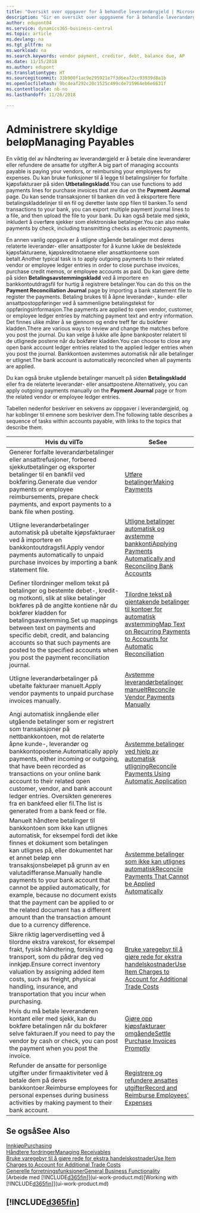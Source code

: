```yaml
---
title: "Oversikt over oppgaver for å behandle leverandørgjeld | Microsoft-dokumentasjon"
description: "Gir en oversikt over oppgavene for å behandle leverandørgjeld, for eksempel betale kreditorer eller utligne utgående betalinger mot poster for å lukke fakturaer eller kreditnotaer."
author: edupont04
ms.service: dynamics365-business-central
ms.topic: article
ms.devlang: na
ms.tgt_pltfrm: na
ms.workload: na
ms.search.keywords: vendor payment, creditor, debt, balance due, AP
ms.date: 11/15/2018
ms.author: edupont
ms.translationtype: HT
ms.sourcegitcommit: 33b900f1ac9e295921e7f3d6ea72cc93939d8a1b
ms.openlocfilehash: 9bc4eaf292c20c1525c499cde715964eb6e6631f
ms.contentlocale: nb-no
ms.lasthandoff: 11/26/2018

---
```

# <a name="managing-payables"></a><span data-ttu-id="b1e3f-103">Administrere skyldige beløp</span><span class="sxs-lookup"><span data-stu-id="b1e3f-103">Managing Payables</span></span>

<span data-ttu-id="b1e3f-104">En viktig del av håndtering av leverandørgjeld er å betale dine leverandører eller refundere de ansatte for utgifter.</span><span class="sxs-lookup"><span data-stu-id="b1e3f-104">A big part of managing accounts payable is paying your vendors, or reimbursing your employees for expenses.</span></span> <span data-ttu-id="b1e3f-105">Du kan bruke funksjoner til å legge til betalingslinjer for forfalte kjøpsfakturaer på siden **Utbetalingskladd**.</span><span class="sxs-lookup"><span data-stu-id="b1e3f-105">You can use functions to add payments lines for purchase invoices that are due on the **Payment Journal** page.</span></span> <span data-ttu-id="b1e3f-106">Du kan sende transaksjoner til banken din ved å eksportere flere betalingskladdelinjer til en fil og deretter laste opp filen til banken.</span><span class="sxs-lookup"><span data-stu-id="b1e3f-106">To send transactions to your bank, you can export multiple payment journal lines to a file, and then upload the file to your bank.</span></span> <span data-ttu-id="b1e3f-107">Du kan også betale med sjekk, inkludert å overføre sjekker som elektroniske betalinger.</span><span class="sxs-lookup"><span data-stu-id="b1e3f-107">You can also make payments by check, including transmitting checks as electronic payments.</span></span>

<span data-ttu-id="b1e3f-108">En annen vanlig oppgave er å utligne utgående betalinger mot deres relaterte leverandør- eller ansattposter for å kunne lukke de beslektede kjøpsfakturaene, kjøpskreditnotaene eller ansattkontoene som betalt.</span><span class="sxs-lookup"><span data-stu-id="b1e3f-108">Another typical task is to apply outgoing payments to their related vendor or employee ledger entries in order to close purchase invoices, purchase credit memos, or employee accounts as paid.</span></span> <span data-ttu-id="b1e3f-109">Du kan gjøre dette på siden **Betalingsavstemmingskladd** ved å importere en bankkontoutdragsfil for hurtig å registrere betalinger.</span><span class="sxs-lookup"><span data-stu-id="b1e3f-109">You can do this on the **Payment Reconciliation Journal** page by importing a bank statement file to register the payments.</span></span> <span data-ttu-id="b1e3f-110">Betaling brukes til å åpne leverandør-, kunde- eller ansattpostoppføringer ved å sammenligne betalingstekst for oppføringsinformasjon.</span><span class="sxs-lookup"><span data-stu-id="b1e3f-110">The payments are applied to open vendor, customer, or employee ledger entries by matching payment text and entry information.</span></span> <span data-ttu-id="b1e3f-111">Det finnes ulike måter å se gjennom og endre treff før du bokfører kladden.</span><span class="sxs-lookup"><span data-stu-id="b1e3f-111">There are various ways to review and change the matches before you post the journal.</span></span> <span data-ttu-id="b1e3f-112">Du kan velge å lukke alle åpne bankposter relatert til de utlignede postene når du bokfører kladden.</span><span class="sxs-lookup"><span data-stu-id="b1e3f-112">You can choose to close any open bank account ledger entries related to the applied ledger entries when you post the journal.</span></span> <span data-ttu-id="b1e3f-113">Bankkontoen avstemmes automatisk når alle betalinger er utlignet.</span><span class="sxs-lookup"><span data-stu-id="b1e3f-113">The bank account is automatically reconciled when all payments are applied.</span></span>

<span data-ttu-id="b1e3f-114">Du kan også bruke utgående betalinger manuelt på siden **Betalingskladd** eller fra de relaterte leverandør- eller ansattpostene.</span><span class="sxs-lookup"><span data-stu-id="b1e3f-114">Alternatively, you can apply outgoing payments manually on the **Payment Journal** page or from the related vendor or employee ledger entries.</span></span>

<span data-ttu-id="b1e3f-115">Tabellen nedenfor beskriver en sekvens av oppgaver i leverandørgjeld, og har koblinger til emnene som beskriver dem.</span><span class="sxs-lookup"><span data-stu-id="b1e3f-115">The following table describes a sequence of tasks within accounts payable, with links to the topics that describe them.</span></span>

| <span data-ttu-id="b1e3f-116">Hvis du vil</span><span class="sxs-lookup"><span data-stu-id="b1e3f-116">To</span></span> | <span data-ttu-id="b1e3f-117">Se</span><span class="sxs-lookup"><span data-stu-id="b1e3f-117">See</span></span> |
| --- | --- |
| <span data-ttu-id="b1e3f-118">Generer forfalte leverandørbetalinger eller ansattrefusjoner, forbered sjekkutbetalinger og eksporter betalinger til en bankfil ved bokføring.</span><span class="sxs-lookup"><span data-stu-id="b1e3f-118">Generate due vendor payments or employee reimbursements, prepare check payments, and export payments to a bank file when posting.</span></span> |[<span data-ttu-id="b1e3f-119">Utføre betalinger</span><span class="sxs-lookup"><span data-stu-id="b1e3f-119">Making Payments</span></span>](payables-make-payments.md) |
| <span data-ttu-id="b1e3f-120">Utligne leverandørbetalinger automatisk på ubetalte kjøpsfakturaer ved å importere en bankkontoutdragsfil.</span><span class="sxs-lookup"><span data-stu-id="b1e3f-120">Apply vendor payments automatically to unpaid purchase invoices by importing a bank statement file.</span></span> |[<span data-ttu-id="b1e3f-121">Utligne betalinger automatisk og avstemme bankkonti</span><span class="sxs-lookup"><span data-stu-id="b1e3f-121">Applying Payments Automatically and Reconciling Bank Accounts</span></span>](receivables-apply-payments-auto-reconcile-bank-accounts.md) |
|<span data-ttu-id="b1e3f-122">Definer tilordninger mellom tekst på betalinger og bestemte debet-, kredit- og motkonti, slik at slike betalinger bokføres på de angitte kontiene når du bokfører kladden for betalingsavstemming.</span><span class="sxs-lookup"><span data-stu-id="b1e3f-122">Set up mappings between text on payments and specific debit, credit, and balancing accounts so that such payments are posted to the specified accounts when you post the payment reconciliation journal.</span></span>|[<span data-ttu-id="b1e3f-123">Tilordne tekst på gjentakende betalinger til kontoer for automatisk avstemming</span><span class="sxs-lookup"><span data-stu-id="b1e3f-123">Map Text on Recurring Payments to Accounts for Automatic Reconciliation</span></span>](receivables-how-map-text-recurring-payments-accounts-auto-reconcilliation.md)|
| <span data-ttu-id="b1e3f-124">Utligne leverandørbetalinger på ubetalte fakturaer manuelt.</span><span class="sxs-lookup"><span data-stu-id="b1e3f-124">Apply vendor payments to unpaid purchase invoices manually.</span></span> |[<span data-ttu-id="b1e3f-125">Avstemme leverandørbetalinger manuelt</span><span class="sxs-lookup"><span data-stu-id="b1e3f-125">Reconcile Vendor Payments Manually</span></span>](payables-how-apply-purchase-transactions-manually.md) |
|<span data-ttu-id="b1e3f-126">Angi automatisk inngående eller utgående betalinger som er registrert som transaksjoner på nettbankkontoen, mot de relaterte åpne kunde-, leverandør og bankkontopostene.</span><span class="sxs-lookup"><span data-stu-id="b1e3f-126">Automatically apply payments, either incoming or outgoing, that have been recorded as transactions on your online bank account to their related open customer, vendor, and bank account ledger entries.</span></span> <span data-ttu-id="b1e3f-127">Oversikten genereres fra en bankfeed eller fil.</span><span class="sxs-lookup"><span data-stu-id="b1e3f-127">The list is generated from a bank feed or file.</span></span>|[<span data-ttu-id="b1e3f-128">Avstemme betalinger ved hjelp av automatisk utligning</span><span class="sxs-lookup"><span data-stu-id="b1e3f-128">Reconcile Payments Using Automatic Application</span></span>](receivables-how-reconcile-payments-auto-application.md)|
|<span data-ttu-id="b1e3f-129">Manuelt håndtere betalinger til bankkontoen som ikke kan utlignes automatisk, for eksempel fordi det ikke finnes et dokument som betalingen kan utlignes på, eller dokumentet har et annet beløp enn transaksjonsbeløpet på grunn av en valutadifferanse.</span><span class="sxs-lookup"><span data-stu-id="b1e3f-129">Manually handle payments to your bank account that cannot be applied automatically, for example, because no document exists that the payment can be applied to or the related document has a different amount than the transaction amount due to a currency difference.</span></span>|[<span data-ttu-id="b1e3f-130">Avstemme betalinger som ikke kan utlignes automatisk</span><span class="sxs-lookup"><span data-stu-id="b1e3f-130">Reconcile Payments That Cannot be Applied Automatically</span></span>](receivables-how-reconcile-payments-cannot-apply-auto.md)|
|<span data-ttu-id="b1e3f-131">Sikre riktig lagerverdisetting ved å tilordne ekstra varekost, for eksempel frakt, fysisk håndtering, forsikring og transport, som du pådrar deg ved innkjøp.</span><span class="sxs-lookup"><span data-stu-id="b1e3f-131">Ensure correct inventory valuation by assigning added item costs, such as freight, physical handling, insurance, and transportation that you incur when purchasing.</span></span>|[<span data-ttu-id="b1e3f-132">Bruke varegebyr til å gjøre rede for ekstra handelskostnader</span><span class="sxs-lookup"><span data-stu-id="b1e3f-132">Use Item Charges to Account for Additional Trade Costs</span></span>](payables-how-assign-item-charges.md)|
|<span data-ttu-id="b1e3f-133">Hvis du må betale leverandøren kontant eller med sjekk, kan du bokføre betalingen når du bokfører selve fakturaen.</span><span class="sxs-lookup"><span data-stu-id="b1e3f-133">If you need to pay the vendor by cash or check, you can post the payment when you post the invoice.</span></span>|[<span data-ttu-id="b1e3f-134">Gjøre opp kjøpsfakturaer omgående</span><span class="sxs-lookup"><span data-stu-id="b1e3f-134">Settle Purchase Invoices Promptly</span></span>](finance-how-to-settle-purchase-invoices-promptly.md)|
|<span data-ttu-id="b1e3f-135">Refunder de ansatte for personlige utgifter under firmaaktiviteter ved å betale dem på deres bankkontoer.</span><span class="sxs-lookup"><span data-stu-id="b1e3f-135">Reimburse employees for personal expenses during business activities by making payment to their bank account.</span></span>|[<span data-ttu-id="b1e3f-136">Registrere og refundere ansattes utgifter</span><span class="sxs-lookup"><span data-stu-id="b1e3f-136">Record and Reimburse Employees' Expenses</span></span>](finance-how-record-reimburse-employee-expenses.md)|

## <a name="see-also"></a><span data-ttu-id="b1e3f-137">Se også</span><span class="sxs-lookup"><span data-stu-id="b1e3f-137">See Also</span></span>
[<span data-ttu-id="b1e3f-138">Innkjøp</span><span class="sxs-lookup"><span data-stu-id="b1e3f-138">Purchasing</span></span>](purchasing-manage-purchasing.md)  
[<span data-ttu-id="b1e3f-139">Håndtere fordringer</span><span class="sxs-lookup"><span data-stu-id="b1e3f-139">Managing Receivables</span></span>](receivables-manage-receivables.md)  
[<span data-ttu-id="b1e3f-140">Bruke varegebyr til å gjøre rede for ekstra handelskostnader</span><span class="sxs-lookup"><span data-stu-id="b1e3f-140">Use Item Charges to Account for Additional Trade Costs</span></span>](payables-how-assign-item-charges.md)  
[<span data-ttu-id="b1e3f-141">Generelle forretningsfunksjoner</span><span class="sxs-lookup"><span data-stu-id="b1e3f-141">General Business Functionality</span></span>](ui-across-business-areas.md)  
<span data-ttu-id="b1e3f-142">[Arbeide med [!INCLUDE[d365fin](includes/d365fin_md.md)]](ui-work-product.md)</span><span class="sxs-lookup"><span data-stu-id="b1e3f-142">[Working with [!INCLUDE[d365fin](includes/d365fin_md.md)]](ui-work-product.md)</span></span>

## [!INCLUDE[d365fin](includes/free_trial_md.md)]  

